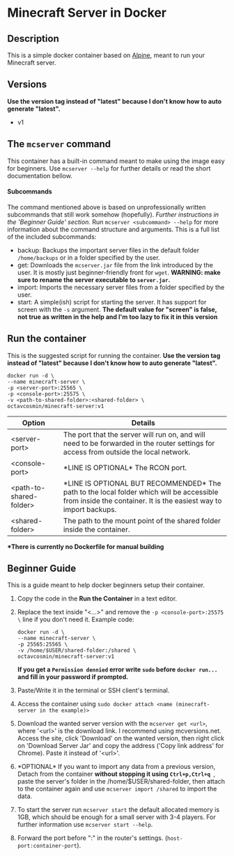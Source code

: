 # Minecraft Server in Docker
## Description
This is a simple docker container based on [Alpine](https://hub.docker.com/_/alpine), meant to run your Minecraft server. 

## Versions
**Use the version tag instead of "latest" because I don't know how to auto generate "latest".**
 - v1

## The `mcserver` command
This container has a built-in command meant to make using the image easy for beginners.
Use `mcserver --help` for further details or read the short documentation bellow.

#### Subcommands
The command mentioned above is based on unprofessionally written subcommands that still work somehow (hopefully). *Further instructions in the 'Beginner Guide' section.*  Run `mcserver <subcommand> --help` for more information about the command structure and arguments. This is a full list of the included subcommands:

 - backup: Backups the important server files in the default folder `/home/backups` or in a folder specified by the user.
 - get: Downloads the `mcserver.jar` file from the link introduced by the user. It is mostly just beginner-friendly front for `wget`. 
 **WARNING: make sure to rename the server executable to `server.jar`.**
 - import: Imports the necessary server files from a folder specified by the user.
 - start: A simple(ish) script for starting the server. It has support for screen with the `-s` argument. **The default value for "screen" is false, not true as written in the help and I'm too lazy to fix it in this version**
 

## Run the container

 This is the suggested script for running the container. **Use the version tag instead of "latest" because I don't know how to auto generate "latest".**
 

    docker run -d \
	--name minecraft-server \
    -p <server-port>:25565 \
    -p <console-port>:25575 \
	-v <path-to-shared-folder>:<shared-folder> \
	octavcosmin/minecraft-server:v1

|Option|Details  |
|--|--|
| \<server-port\> | The port that the server will run on, and will need to be forwarded in the router settings for access from outside the local network. |
| \<console-port\> | \*LINE IS OPTIONAL\* The RCON port. |
| \<path-to-shared-folder\> | \*LINE IS OPTIONAL BUT RECOMMENDED\* The path to the local folder which will be accessible from inside the container. It is the easiest way to import backups. |
| \<shared-folder\> | The path to the mount point of the shared folder inside the container.  |

**\*There is currently no Dockerfile for manual building**
## Beginner Guide
This is a guide meant to help docker beginners setup their container.

 1. Copy the code in the **Run the Container** in a text editor.
 2. Replace the text inside "<...>" and remove the `-p <console-port>:25575 \` line if you don't need it.
	 Example code:
	 
        docker run -d \
	    --name minecraft-server \
	    -p 25565:25565 \
		-v /home/$USER/shared-folder:/shared \
		octavcosmin/minecraft-server:v1
	**If you get a `Permission dennied` error write `sudo` before `docker run...` and fill in your password if prompted.**
 3. Paste/Write it in the terminal or SSH client's terminal.
 4. Access the container using `sudo docker attach <name (minecraft-server in the example)>` 
 5. Download the wanted server version with the `mcserver get <url>`, where '\<url\>' is the download link. I recommend using mcversions.net. Access the site, click 'Download' on the wanted version, then right click on 'Download Server Jar' and copy the address ('Copy link address' for Chrome). Paste it instead of '\<url\>'.
 6. \*OPTIONAL\* If you want to import any data from a previous version, Detach from the container **without stopping it using `Ctrl+p,Ctrl+q `**, paste the server's folder in the /home/$USER/shared-folder, then attach to the container again and use `mcserver import /shared` to import the data. 
 7. To start the server run `mcserver start` the default allocated memory is 1GB, which should be enough for a small server with 3-4 players. For further information use `mcserver start --help`.
 8. Forward the port before ":" in the router's settings. (`host-port:container-port`).
